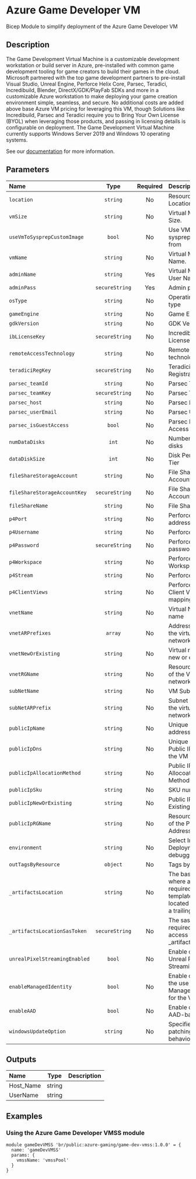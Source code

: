 # Azure Game Developer VM

Bicep Module to simplify deployment of the Azure Game Developer VM

## Description

The Game Development Virtual Machine is a customizable development workstation or build server in Azure, pre-installed with common game development tooling for game creators to build their games in the cloud. Microsoft partnered with the top game development partners to pre-install Visual Studio, Unreal Engine, Perforce Helix Core, Parsec, Teradici, Incredibuild, Blender, DirectX/GDK/PlayFab SDKs and more in a customizable Azure workstation to make deploying your game creation environment simple, seamless, and secure. No additional costs are added above base Azure VM pricing for leveraging this VM, though Solutions like Incredibuild, Parsec and Teradici require you to Bring Your Own License (BYOL) when leveraging those products, and passing in licensing details is configurable on deployment. The Game Development Virtual Machine currently supports Windows Server 2019 and Windows 10 operating systems.

See our [documentation](https://docs.microsoft.com/en-us/gaming/azure/game-dev-virtual-machine/) for more information.

## Parameters

| Name                          | Type           | Required | Description                                                                                 |
| :---------------------------- | :------------: | :------: | :------------------------------------------------------------------------------------------ |
| `location`                    | `string`       | No       | Resource Location.                                                                          |
| `vmSize`                      | `string`       | No       | Virtual Machine Size.                                                                       |
| `useVmToSysprepCustomImage`   | `bool`         | No       | Use VM to sysprep an image from                                                             |
| `vmName`                      | `string`       | No       | Virtual Machine Name.                                                                       |
| `adminName`                   | `string`       | Yes      | Virtual Machine User Name .                                                                 |
| `adminPass`                   | `secureString` | Yes      | Admin password.                                                                             |
| `osType`                      | `string`       | No       | Operating System type                                                                       |
| `gameEngine`                  | `string`       | No       | Game Engine                                                                                 |
| `gdkVersion`                  | `string`       | No       | GDK Version                                                                                 |
| `ibLicenseKey`                | `secureString` | No       | Incredibuild License Key                                                                    |
| `remoteAccessTechnology`      | `string`       | No       | Remote Access technology                                                                    |
| `teradiciRegKey`              | `secureString` | No       | Teradici Registration Key                                                                   |
| `parsec_teamId`               | `string`       | No       | Parsec Team ID                                                                              |
| `parsec_teamKey`              | `secureString` | No       | Parsec Team Key                                                                             |
| `parsec_host`                 | `string`       | No       | Parsec Hostname                                                                             |
| `parsec_userEmail`            | `string`       | No       | Parsec User Email                                                                           |
| `parsec_isGuestAccess`        | `bool`         | No       | Parsec Is Guest Access                                                                      |
| `numDataDisks`                | `int`          | No       | Number of data disks                                                                        |
| `dataDiskSize`                | `int`          | No       | Disk Performance Tier                                                                       |
| `fileShareStorageAccount`     | `string`       | No       | File Share Storage Account name                                                             |
| `fileShareStorageAccountKey`  | `secureString` | No       | File Share Storage Account key                                                              |
| `fileShareName`               | `string`       | No       | File Share name                                                                             |
| `p4Port`                      | `string`       | No       | Perforce Port address                                                                       |
| `p4Username`                  | `string`       | No       | Perforce User                                                                               |
| `p4Password`                  | `secureString` | No       | Perforce User password                                                                      |
| `p4Workspace`                 | `string`       | No       | Perforce Client Workspace                                                                   |
| `p4Stream`                    | `string`       | No       | Perforce Stream                                                                             |
| `p4ClientViews`               | `string`       | No       | Perforce Depot Client View mappings                                                         |
| `vnetName`                    | `string`       | No       | Virtual Network name                                                                        |
| `vnetARPrefixes`              | `array`        | No       | Address prefix of the virtual network                                                       |
| `vnetNewOrExisting`           | `string`       | No       | Virtual network is new or existing                                                          |
| `vnetRGName`                  | `string`       | No       | Resource Group of the Virtual network                                                       |
| `subNetName`                  | `string`       | No       | VM Subnet name                                                                              |
| `subNetARPrefix`              | `string`       | No       | Subnet prefix of the virtual network                                                        |
| `publicIpName`                | `string`       | No       | Unique public ip address name                                                               |
| `publicIpDns`                 | `string`       | No       | Unique DNS Public IP attached the VM                                                        |
| `publicIpAllocationMethod`    | `string`       | No       | Public IP Allocoation Method                                                                |
| `publicIpSku`                 | `string`       | No       | SKU number                                                                                  |
| `publicIpNewOrExisting`       | `string`       | No       | Public IP New or Existing or None?                                                          |
| `publicIpRGName`              | `string`       | No       | Resource Group of the Public IP Address                                                     |
| `environment`                 | `string`       | No       | Select Image Deployment for debugging only                                                  |
| `outTagsByResource`           | `object`       | No       | Tags by resource.                                                                           |
| `_artifactsLocation`          | `string`       | No       | The base URI where artifacts required by this template are located including a trailing '/' |
| `_artifactsLocationSasToken`  | `secureString` | No       | The sasToken required to access _artifactsLocation.                                         |
| `unrealPixelStreamingEnabled` | `bool`         | No       | Enable or disable Unreal Pixel Streaming port.                                              |
| `enableManagedIdentity`       | `bool`         | No       | Enable or disable the use of a Managed Identity for the VM.                                 |
| `enableAAD`                   | `bool`         | No       | Enable or disable AAD-based login.                                                          |
| `windowsUpdateOption`         | `string`       | No       | Specifies the OS patching behavior.                                                         |

## Outputs

| Name      | Type   | Description |
| :-------- | :----: | :---------- |
| Host_Name | string |             |
| UserName  | string |             |

## Examples

### Using the Azure Game Developer VMSS module

```bicep
module gameDevVMSS 'br/public:azure-gaming/game-dev-vmss:1.0.0' = {
  name: 'gameDevVMSS'
  params: {
    vmssName: 'vmssPool'
  }
}
```